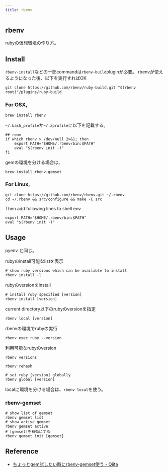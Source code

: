 ```yaml
---
title: rbenv
---
```


## rbenv
rubyの仮想環境の作り方。

## Install
`rbenv-install`などの一部commandは`rbenv-build`pluginが必要。
rbenvが使えるようになった後、以下を実行すればOK

```
git clone https://github.com/rbenv/ruby-build.git "$(rbenv root)"/plugins/ruby-build
```

### For OSX,

```
brew install rbenv
```

`~/.bash_profile`か`~/.zprofile`に以下を記載する。

```shell
## renv
if which rbenv > /dev/null 2>&1; then
	export PATH="$HOME/.rbenv/bin:$PATH"
	eval "$(rbenv init -)"
fi
```

gemの環境を分ける場合は、

```
brew install rbenv-gemset
```

### For Linux,

```
git clone https://github.com/rbenv/rbenv.git ~/.rbenv
cd ~/.rbenv && src/configure && make -C src
```

Then add following lines to shell env

```
export PATH="$HOME/.rbenv/bin:$PATH"
eval "$(rbenv init -)"
```



## Usage
pyenv と同じ。

rubyのinstall可能なlistを表示

```
# show ruby versions which can be available to install
rbenv install -l
```

rubyのversionをinstall

```
# install ruby specified [version]
rbenv install [version]
```

current directory以下のrubyのversionを指定

```
rbenv local [version]
```

rbenvの環境でrubyの実行

```
rbenv exec ruby --version
```

利用可能なrubyのversion

```
rbenv versions
```

```
rbenv rehash
```

```
# set ruby [version] globally
rbenv global [version] 
```

localに環境を分ける場合は、`rbenv local`を使う。

### rbenv-gemset

```
# show list of gemset
rbenv gemset list
# show active gemset
rbenv gemset active
# [gemset]を有効にする
rbenv gemset init [gemset]
```

## Reference
* [ちょっとgem試したい時にrbenv-gemset使う - Qiita](http://qiita.com/chinmo@github/items/6f531b4dd748c1cf5497)
